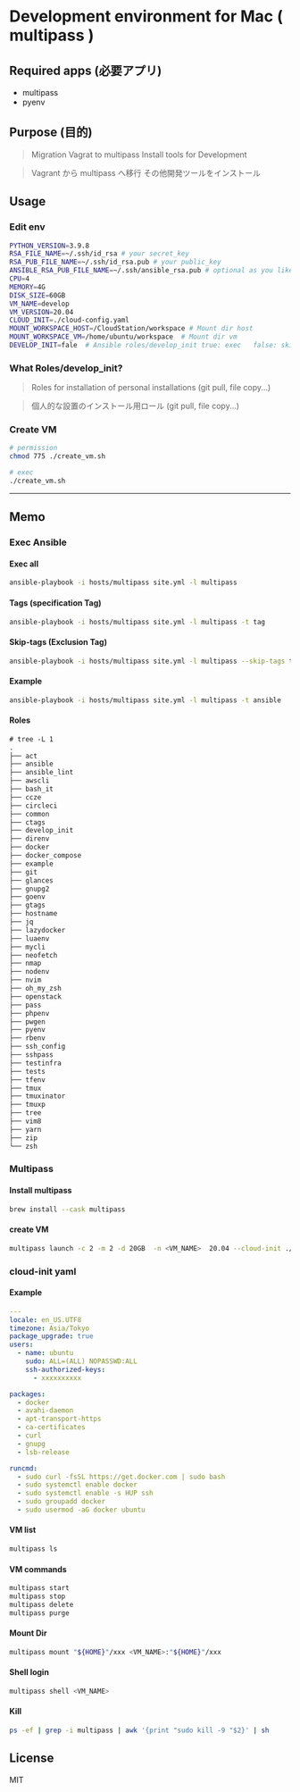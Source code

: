 # Development environment for Mac ( multipass )

## Required apps (必要アプリ)

- multipass
- pyenv

## Purpose (目的)

> Migration Vagrat to multipass
> Install tools for Development

> Vagrant から multipass へ移行
> その他開発ツールをインストール

## Usage

### Edit env
```bash
PYTHON_VERSION=3.9.8
RSA_FILE_NAME=~/.ssh/id_rsa # your secret_key
RSA_PUB_FILE_NAME=~/.ssh/id_rsa.pub # your public_key 
ANSIBLE_RSA_PUB_FILE_NAME=~/.ssh/ansible_rsa.pub # optional as you like
CPU=4
MEMORY=4G
DISK_SIZE=60GB
VM_NAME=develop
VM_VERSION=20.04
CLOUD_INIT=./cloud-config.yaml
MOUNT_WORKSPACE_HOST=/CloudStation/workspace # Mount dir host
MOUNT_WORKSPACE_VM=/home/ubuntu/workspace  # Mount dir vm
DEVELOP_INIT=fale  # Ansible roles/develop_init true: exec   false: skip
```

### What Roles/develop_init?
 
>Roles for installation of personal installations (git pull, file copy...)
 
> 個人的な設置のインストール用ロール (git pull, file copy...)

### Create VM
```bash
# permission
chmod 775 ./create_vm.sh
```
```bash
# exec
./create_vm.sh
```

--- 

## Memo
### Exec Ansible

#### Exec all

```bash
ansible-playbook -i hosts/multipass site.yml -l multipass
```

#### Tags (specification Tag)

```bash
ansible-playbook -i hosts/multipass site.yml -l multipass -t tag
```

#### Skip-tags (Exclusion Tag)

```bash
ansible-playbook -i hosts/multipass site.yml -l multipass --skip-tags tag
```

#### Example

```bash
ansible-playbook -i hosts/multipass site.yml -l multipass -t ansible
````

#### Roles

```txt
# tree -L 1
.
├── act
├── ansible
├── ansible_lint
├── awscli
├── bash_it
├── ccze
├── circleci
├── common
├── ctags
├── develop_init
├── direnv
├── docker
├── docker_compose
├── example
├── git
├── glances
├── gnupg2
├── goenv
├── gtags
├── hostname
├── jq
├── lazydocker
├── luaenv
├── mycli
├── neofetch
├── nmap
├── nodenv
├── nvim
├── oh_my_zsh
├── openstack
├── pass
├── phpenv
├── pwgen
├── pyenv
├── rbenv
├── ssh_config
├── sshpass
├── testinfra
├── tests
├── tfenv
├── tmux
├── tmuxinator
├── tmuxp
├── tree
├── vim8
├── yarn
├── zip
└── zsh
```
### Multipass

#### Install multipass

```bash
brew install --cask multipass
```

#### create VM

```bash
multipass launch -c 2 -m 2 -d 20GB  -n <VM_NAME>  20.04 --cloud-init ./cloud-config.yaml
```

### cloud-init yaml

#### Example

```yaml
---
locale: en_US.UTF8
timezone: Asia/Tokyo
package_upgrade: true
users:
  - name: ubuntu
    sudo: ALL=(ALL) NOPASSWD:ALL
    ssh-authorized-keys:
      - xxxxxxxxxx

packages:
  - docker
  - avahi-daemon
  - apt-transport-https
  - ca-certificates
  - curl
  - gnupg
  - lsb-release

runcmd:
  - sudo curl -fsSL https://get.docker.com | sudo bash
  - sudo systemctl enable docker
  - sudo systemctl enable -s HUP ssh
  - sudo groupadd docker
  - sudo usermod -aG docker ubuntu
```

#### VM list

```bash
multipass ls
```

#### VM  commands

```bash
multipass start 
multipass stop
multipass delete
multipass purge
```

#### Mount Dir

```bash
multipass mount "${HOME}"/xxx <VM_NAME>:"${HOME}"/xxx
```

#### Shell login

```bash
multipass shell <VM_NAME>
```

#### Kill

```bash
ps -ef | grep -i multipass | awk '{print "sudo kill -9 "$2}' | sh

```

## License

MIT

